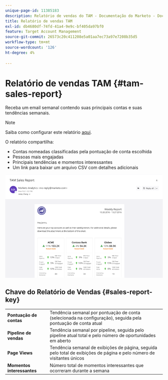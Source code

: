 ```yaml
---
unique-page-id: 11385183
description: Relatório de vendas do TAM - Documentação do Marketo - Documentação do produto
title: Relatório de vendas TAM
exl-id: db4680df-74fd-41a4-9e9c-bf405da97bf0
feature: Target Account Management
source-git-commit: 26573c20c411208e5a01aa7ec73a97e7208b35d5
workflow-type: tm+mt
source-wordcount: '126'
ht-degree: 4%

---
```


# Relatório de vendas TAM {#tam-sales-report}

Receba um email semanal contendo suas principais contas e suas tendências semanais.

>[!NOTE]
>
>Saiba como configurar este relatório [aqui](/help/marketo/product-docs/target-account-management/measure/tam-report-setup.md).

O relatório compartilha:

* Contas nomeadas classificadas pela pontuação de conta escolhida
* Pessoas mais engajadas
* Principais tendências e momentos interessantes
* Um link para baixar um arquivo CSV com detalhes adicionais

![](assets/tam-sales-report-1.png)

## Chave do Relatório de Vendas {#sales-report-key}

<table>
 <tbody>
  <tr>
   <td><strong><span class="uicontrol">Pontuação de contas</span></strong></td>
   <td>
    <div>
      Tendência semanal por pontuação de conta (selecionada na configuração), seguida pela pontuação de conta atual
    </div></td>
  </tr>
  <tr>
   <td><strong><span class="uicontrol">Pipeline de vendas</span></strong></td>
   <td>
    <div>
      Tendência semanal por pipeline, seguida pelo pipeline atual total e pelo número de oportunidades em aberto
    </div></td>
  </tr>
  <tr>
   <td><strong><span class="uicontrol">Page Views</span></strong></td>
   <td>
    <div>
      Tendência semanal de exibições de página, seguida pelo total de exibições de página e pelo número de visitantes únicos
    </div></td>
  </tr>
  <tr>
   <td><strong><span class="uicontrol">Momentos interessantes</span></strong></td>
   <td>
    <div>
      Número total de momentos interessantes que ocorreram durante a semana
    </div></td>
  </tr>
 </tbody>
</table>

